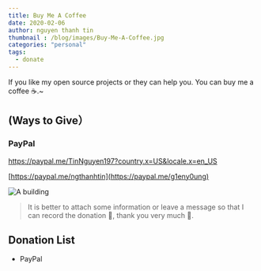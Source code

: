```yaml
---
title: Buy Me A Coffee
date: 2020-02-06
author: nguyen thanh tin
thumbnail : /blog/images/Buy-Me-A-Coffee.jpg
categories: "personal"
tags:
  - donate
---
```


If you like my open source projects or they can help you. You can buy me a coffee ☕.~

<!--more-->

## (Ways to Give）
### PayPal
https://paypal.me/TinNguyen197?country.x=US&locale.x=en_US

[https://paypal.me/ngthanhtin](https://paypal.me/g1eny0ung)

![A building](/blog/images/Buy-Me-A-Coffee.jpg)
> It is better to attach some information or leave a message so that I can record the donation 📝, thank you very much 🙏.

## Donation List
- PayPal
